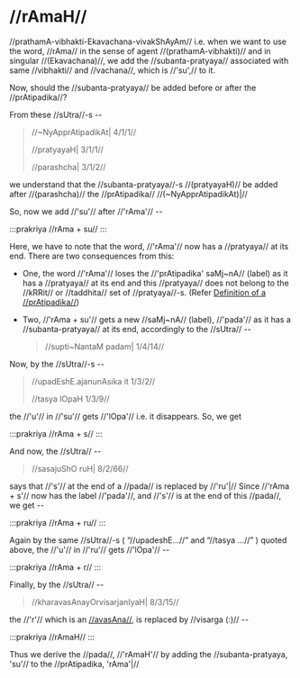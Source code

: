 # //rAmaH//

//prathamA-vibhakti-Ekavachana-vivakShAyAm// i.e. when we want to use
the word, //rAma// in the sense of agent //(prathamA-vibhakti)// and in
singular //(Ekavachana)//, we add the //subanta-pratyaya// associated
with same //vibhakti// and //vachana//, which is //'su',// to it.

Now, should the //subanta-pratyaya// be added before or after the
//prAtipadika//?

From these //sUtra//-s --

> //~NyApprAtipadikAt| 4/1/1//
>
> //pratyayaH| 3/1/1//
>
> //parashcha| 3/1/2//

we understand that the //subanta-pratyaya//-s //(pratyayaH)// be added
after //(parashcha)// the //prAtipadika// //(~NyApprAtipadikAt)|//

So, now we add //'su'// after //'rAma'// --

:::prakriya
//rAma + su//
:::

Here, we have to note that the word, //'rAma'// now has a //pratyaya//
at its end. There are two consequences from this:

- One, the word //'rAma'// loses the //'prAtipadika' saMj~nA//
  (label) as it has a //pratyaya// at its end and this //pratyaya//
  does not belong to the //kRRit// or //taddhita// set of
  //pratyaya//-s. (Refer [Definition of a //prAtipadika//](#/lsk/subanta/general/praatipadika/#ha-The-Definition-of-prAtipadika))

- Two, //'rAma + su'// gets a new //saMj~nA// (label), //'pada'// as
  it has a //subanta-pratyaya// at its end, accordingly to the
  //sUtra// --

  > //supti~NantaM padam| 1/4/14//

Now, by the //sUtra//-s --

> //upadEshE.ajanunAsika it 1/3/2//
>
> //tasya lOpaH 1/3/9//

the //'u'// in //'su'// gets //'lOpa'// i.e. it disappears. So, we get

:::prakriya
//rAma + s//
:::

And now, the //sUtra// --

> //sasajuShO ruH| 8/2/66//

says that //'s'// at the end of a //pada// is replaced by //'ru'|//
Since //'rAma + s'// now has the label //'pada'//, and //'s'// is at
the end of this //pada//, we get --

:::prakriya
//rAma + ru//
:::

Again by the same //sUtra//-s ( “//upadeshE...//” and “//tasya ...//” )
quoted above, the //'u'// in //'ru'// gets //'lOpa'// --

:::prakriya
//rAma + r//
:::

Finally, by the //sUtra// --

> //kharavasAnayOrvisarjanIyaH| 8/3/15//

the //'r'// which is an
[//avasAna//](#/lsk/subanta/general/avasana), is replaced by
//visarga (:)// --

:::prakriya
//rAmaH//
:::

Thus we derive the //pada//, //'rAmaH'// by adding the
//subanta-pratyaya, 'su'// to the //prAtipadika, 'rAma'|//

